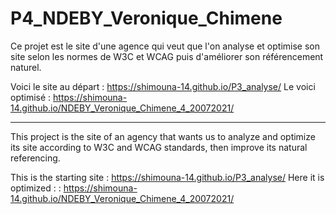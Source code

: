 # P4_NDEBY_Veronique_Chimene

Ce projet est le site d'une agence qui veut que l'on analyse et optimise son site selon les normes de W3C et WCAG puis d'améliorer son référencement naturel.

Voici le site au départ : https://shimouna-14.github.io/P3_analyse/
Le voici optimisé : https://shimouna-14.github.io/NDEBY_Veronique_Chimene_4_20072021/

-------------------------------------------------------------------------------------------------------------------------------------------------------------------------

This project is the site of an agency that wants us to analyze and optimize its site according to W3C and WCAG standards, then improve its natural referencing.

This is the starting site : https://shimouna-14.github.io/P3_analyse/
Here it is optimized : : https://shimouna-14.github.io/NDEBY_Veronique_Chimene_4_20072021/
